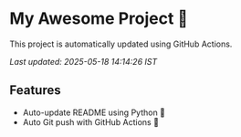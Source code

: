 # My Awesome Project 🚀

This project is automatically updated using GitHub Actions.

_Last updated: 2025-05-18 14:14:26 IST_

## Features
- Auto-update README using Python 🐍
- Auto Git push with GitHub Actions 🤖
